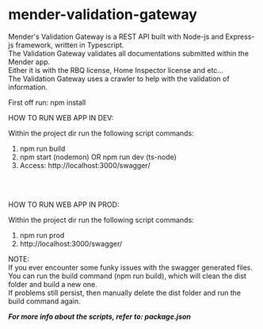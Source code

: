 # mender-validation-gateway
Mender's Validation Gateway is a REST API built with Node-js and Express-js framework, written in Typescript.\
The Validation Gateway validates all documentations submitted within the Mender app.\
Either it is with the RBQ license, Home Inspector license and etc...\
The Validation Gateway uses a crawler to help with the validation of information.

First off run: npm install

HOW TO RUN WEB APP IN DEV:

Within the project dir run the following script commands:
1.  npm run build
2.  npm start  (nodemon)   OR   npm run dev     (ts-node)
3.  Access: http://localhost:3000/swagger/

<br/>
<br/>

HOW TO RUN WEB APP IN PROD:

Within the project dir run the following script commands: 
1.  npm run prod
2.  http://localhost:3000/swagger/


NOTE:\
If you ever encounter some funky issues with the swagger generated files.\
You can run the build command (npm run build), which will clean the dist folder and build a new one.\
If problems still persist, then manually delete the dist folder and run the build command again.
      
***For more info about the scripts, refer to: package.json***
   
